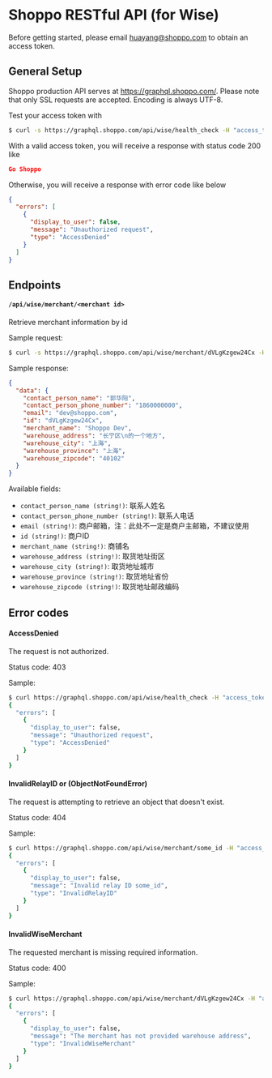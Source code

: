 # Shoppo RESTful API (for Wise)

Before getting started, please email huayang@shoppo.com to obtain an access token.

## General Setup

Shoppo production API serves at https://graphql.shoppo.com/. Please note that only SSL requests are accepted. Encoding is always UTF-8.

Test your access token with 

```bash
$ curl -s https://graphql.shoppo.com/api/wise/health_check -H "access_token: <Your access token>"
```

With a valid access token, you will receive a response with status code 200 like 

```json
Go Shoppo
```

Otherwise, you will receive a response with error code like below

```json
{
  "errors": [
    {
      "display_to_user": false,
      "message": "Unauthorized request",
      "type": "AccessDenied"
    }
  ]
}
```

## Endpoints

#### `/api/wise/merchant/<merchant id>`

Retrieve merchant information by id

Sample request: 
```bash
$ curl -s https://graphql.shoppo.com/api/wise/merchant/dVLgKzgew24Cx -H "access_token: <Your access token>"
```

Sample response:
```json
{
  "data": {
    "contact_person_name": "郭华阳",
    "contact_person_phone_number": "1860000000",
    "email": "dev@shoppo.com",
    "id": "dVLgKzgew24Cx",
    "merchant_name": "Shoppo Dev",
    "warehouse_address": "长宁区\n的一个地方",
    "warehouse_city": "上海",
    "warehouse_province": "上海",
    "warehouse_zipcode": "40102"
  }
}
```

Available fields:
- `contact_person_name (string!)`: 联系人姓名
- `contact_person_phone_number (string!)`: 联系人电话
- `email (string!)`: 商户邮箱，注：此处不一定是商户主邮箱，不建议使用
- `id (string!)`: 商户ID
- `merchant_name (string!)`: 商铺名
- `warehouse_address (string!)`: 取货地址街区
- `warehouse_city (string!)`: 取货地址城市
- `warehouse_province (string!)`: 取货地址省份
- `warehouse_zipcode (string!)`: 取货地址邮政编码

## Error codes

#### AccessDenied

The request is not authorized.

Status code: 403

Sample:

```bash
$ curl https://graphql.shoppo.com/api/wise/health_check -H "access_token: random_code"
{
  "errors": [
    {
      "display_to_user": false,
      "message": "Unauthorized request",
      "type": "AccessDenied"
    }
  ]
}
```

#### InvalidRelayID or (ObjectNotFoundError)

The request is attempting to retrieve an object that doesn't exist.

Status code: 404

Sample:

```bash
$ curl https://graphql.shoppo.com/api/wise/merchant/some_id -H "access_token: <access_token>"
{
  "errors": [
    {
      "display_to_user": false,
      "message": "Invalid relay ID some_id",
      "type": "InvalidRelayID"
    }
  ]
}
```

#### InvalidWiseMerchant

The requested merchant is missing required information.

Status code: 400

Sample:

```bash
$ curl https://graphql.shoppo.com/api/wise/merchant/dVLgKzgew24Cx -H "access_token: <access_token>"
{
  "errors": [
    {
      "display_to_user": false,
      "message": "The merchant has not provided warehouse address",
      "type": "InvalidWiseMerchant"
    }
  ]
}
```
